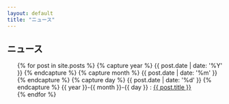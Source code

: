 ```yaml
---
layout: default
title: "ニュース"
---
```


<link rel="stylesheet" href="{{ '/assets/css/style.css' | relative_url }}">

<div class="home-news">
    <h2>ニュース</h2>
    <ul>
        {% for post in site.posts %}
            {% capture year %}  {{ post.date | date: '%Y' }} {% endcapture %}
            {% capture month %} {{ post.date | date: '%m' }} {% endcapture %}
            {% capture day %}   {{ post.date | date: '%d' }} {% endcapture %}
            <oi>
                {{ year }}-{{ month }}-{{ day }} : <a href="/Oto{{ post.url }}">{{ post.title }}</a><br>
            </oi>
        {% endfor %}
    </ul>
</div>